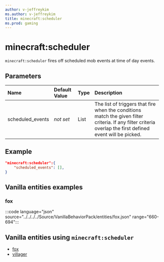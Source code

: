 ```yaml
---
author: v-jeffreykim
ms.author: v-jeffreykim
title: minecraft:scheduler
ms.prod: gaming
---
```


# minecraft:scheduler

`minecraft:scheduler` fires off scheduled mob events at time of day events.

## Parameters

|Name |Default Value  |Type  |Description  |
|:----------|:----------|:----------|:----------|
| scheduled_events| *not set*| List| The list of triggers that fire when the conditions match the given filter criteria. If any filter criteria overlap the first defined event will be picked. |

## Example

```json
"minecraft:scheduler":{
    "scheduled_events": [],
}
```

## Vanilla entities examples

### fox

:::code language="json" source="../../../../Source/VanillaBehaviorPack/entities/fox.json" range="660-694":::

## Vanilla entities using `minecraft:scheduler`

- [fox](../../../../Source/VanillaBehaviorPack_Snippets/entities/fox.md)
- [villager](../../../../Source/VanillaBehaviorPack_Snippets/entities/villager.md)